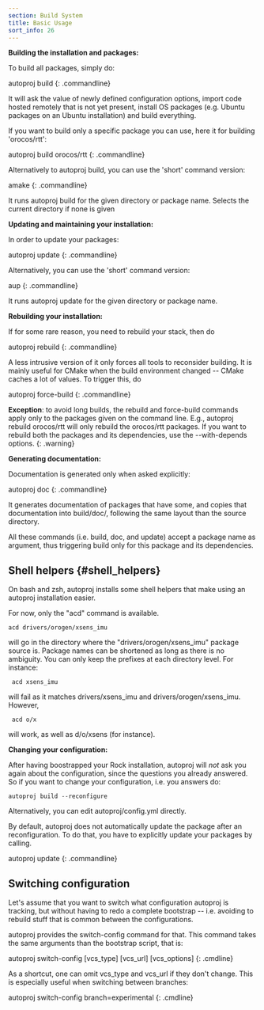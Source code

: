 ```yaml
---
section: Build System
title: Basic Usage
sort_info: 26
---
```


**Building the installation and packages:**

To build all packages, simply do:

autoproj build
{: .commandline}

It will ask the value of newly defined configuration options, import code hosted
remotely that is not yet present, install OS packages (e.g. Ubuntu packages on
an Ubuntu installation) and build everything.

If you want to build only a specific package you can use, here it for building 'orocos/rtt':

autoproj build orocos/rtt
{: .commandline}


Alternatively to autoproj build, you can use the 'short' command version:

amake 
{: .commandline}

It runs autoproj build for the given directory or package name.
Selects the current directory if none is given



**Updating and maintaining your installation:**

In order to update your packages:

autoproj update
{: .commandline}

Alternatively, you can use the 'short' command version:

aup 
{: .commandline}

It runs autoproj update for the given directory or package name.

**Rebuilding your installation:**

If for some rare reason, you need to rebuild your stack, then do

autoproj rebuild
{: .commandline}

A less intrusive version of it only forces all tools to reconsider building. It
is mainly useful for CMake when the build environment changed -- CMake caches a
lot of values. To trigger this, do

autoproj force-build
{: .commandline}

**Exception**: to avoid long builds, the rebuild and force-build commands apply only
to the packages given on the command line. E.g., autoproj rebuild orocos/rtt
will only rebuild the orocos/rtt packages. If you want to rebuild both the
packages and its dependencies, use the \-\-with-depends options.
{: .warning}

**Generating documentation:**

Documentation is generated only when asked explicitly:

autoproj doc
{: .commandline}

It generates documentation of packages that have some, and copies that
documentation into build/doc/, following the same layout than the source
directory.

All these commands (i.e. build, doc, and update) accept a package name as
argument, thus triggering build only for this package and its dependencies.

Shell helpers {#shell_helpers}
-------------
On bash and zsh, autoproj installs some shell helpers that make using an
autoproj installation easier.

For now, only the "acd" command is available.

    acd drivers/orogen/xsens_imu

will go in the directory where the "drivers/orogen/xsens_imu" package source is.
Package names can be shortened as long as there is no ambiguity. You can only
keep the prefixes at each directory level. For instance:

     acd xsens_imu

will fail as it matches drivers/xsens_imu and drivers/orogen/xsens_imu. However,

     acd o/x

will work, as well as d/o/xsens (for instance).


**Changing your configuration:**

After having boostrapped your Rock installation, autoproj will *not* ask you again about the configuration, since 
the questions you already answered. So if you want to change your configuration, i.e. you answers do:

~~~
autoproj build --reconfigure
~~~

Alternatively, you can edit autoproj/config.yml directly.

By default, autoproj does not automatically update the package after an reconfiguration. To do
that, you have to explicitly update your packages by calling. 

autoproj update
{: .commandline}


Switching configuration
-------------------------------------------
Let's assume that you want to switch what configuration autoproj is tracking,
but without having to redo a complete bootstrap -- i.e. avoiding to rebuild
stuff that is common between the configurations.

autoproj provides the switch-config command for that. This command takes the
same arguments than the bootstrap script, that is:

autoproj switch-config \[vcs_type] \[vcs_url] \[vcs_options]
{: .cmdline}

As a shortcut, one can omit vcs_type and vcs_url if they don't change.
This is especially useful when switching between branches:

autoproj switch-config branch=experimental
{: .cmdline}


